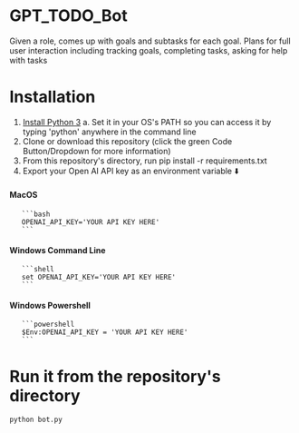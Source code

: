 # GPT_TODO_Bot
Given a role, comes up with goals and subtasks for each goal. Plans for full user interaction including tracking goals, completing tasks, asking for help with tasks

# Installation
1. [Install Python 3](https://www.python.org/downloads/)
   a. Set it in your OS's PATH so you can access it by typing 'python' anywhere in the command line
2. Clone or download this repository (click the green Code Button/Dropdown for more information)
3. From this repository's directory, run pip install -r requirements.txt
4. Export your Open AI API key as an environment variable :arrow_down:
#### MacOS
       ```bash
       OPENAI_API_KEY='YOUR API KEY HERE'
       ```
#### Windows Command Line
       ```shell
       set OPENAI_API_KEY='YOUR API KEY HERE'
       ```
#### Windows Powershell
       ```powershell
       $Env:OPENAI_API_KEY = 'YOUR API KEY HERE'
       ```

# Run it from the repository's directory
`python bot.py`